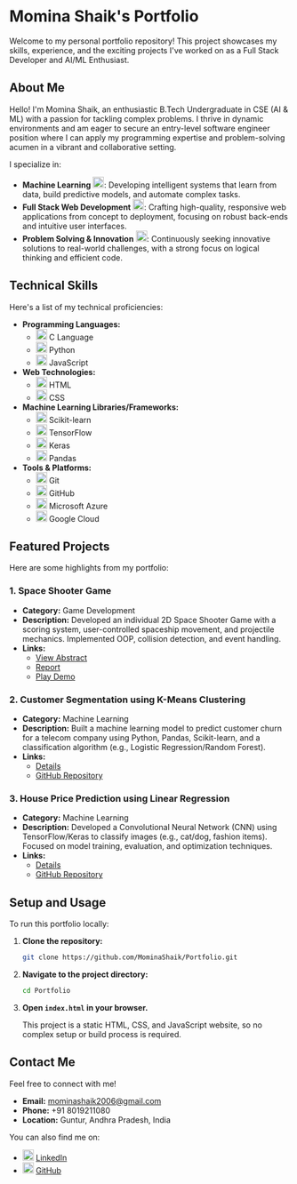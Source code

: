 # Momina Shaik's Portfolio

Welcome to my personal portfolio repository! This project showcases my skills, experience, and the exciting projects I've worked on as a Full Stack Developer and AI/ML Enthusiast.

## About Me

Hello! I'm Momina Shaik, an enthusiastic B.Tech Undergraduate in CSE (AI & ML) with a passion for tackling complex problems. I thrive in dynamic environments and am eager to secure an entry-level software engineer position where I can apply my programming expertise and problem-solving acumen in a vibrant and collaborative setting.

I specialize in:

-   **Machine Learning** <img src="https://img.shields.io/badge/Machine%20Learning-FF6F00?style=for-the-badge&logo=tensorflow&logoColor=white" alt="Machine Learning" height="20"/>: Developing intelligent systems that learn from data, build predictive models, and automate complex tasks.
-   **Full Stack Web Development** <img src="https://img.shields.io/badge/Web%20Development-E34C26?style=for-the-badge&logo=html5&logoColor=white" alt="Web Development" height="20"/>: Crafting high-quality, responsive web applications from concept to deployment, focusing on robust back-ends and intuitive user interfaces.
-   **Problem Solving & Innovation** <img src="https://img.shields.io/badge/Problem%20Solving-0A66C2?style=for-the-badge&logo=googlescholar&logoColor=white" alt="Problem Solving" height="20"/>: Continuously seeking innovative solutions to real-world challenges, with a strong focus on logical thinking and efficient code.

## Technical Skills

Here's a list of my technical proficiencies:

-   **Programming Languages:**
    -   <img src="https://img.shields.io/badge/C-00599C?style=for-the-badge&logo=c&logoColor=white" alt="C Language" height="20"/> C Language
    -   <img src="https://img.shields.io/badge/Python-3776AB?style=for-the-badge&logo=python&logoColor=white" alt="Python" height="20"/> Python
    -   <img src="https://img.shields.io/badge/JavaScript-F7DF1E?style=for-the-badge&logo=javascript&logoColor=black" alt="JavaScript" height="20"/> JavaScript
-   **Web Technologies:**
    -   <img src="https://img.shields.io/badge/HTML5-E34C26?style=for-the-badge&logo=html5&logoColor=white" alt="HTML5" height="20"/> HTML
    -   <img src="https://img.shields.io/badge/CSS3-1572B6?style=for-the-badge&logo=css3&logoColor=white" alt="CSS3" height="20"/> CSS
-   **Machine Learning Libraries/Frameworks:**
    -   <img src="https://img.shields.io/badge/Scikit--learn-F7931E?style=for-the-badge&logo=scikit-learn&logoColor=white" alt="Scikit-learn" height="20"/> Scikit-learn
    -   <img src="https://img.shields.io/badge/TensorFlow-FF6F00?style=for-the-badge&logo=tensorflow&logoColor=white" alt="TensorFlow" height="20"/> TensorFlow
    -   <img src="https://img.shields.io/badge/Keras-D00000?style=for-the-badge&logo=keras&logoColor=white" alt="Keras" height="20"/> Keras
    -   <img src="https://img.shields.io/badge/Pandas-150458?style=for-the-badge&logo=pandas&logoColor=white" alt="Pandas" height="20"/> Pandas
-   **Tools & Platforms:**
    -   <img src="https://img.shields.io/badge/Git-F05032?style=for-the-badge&logo=git&logoColor=white" alt="Git" height="20"/> Git
    -   <img src="https://img.shields.io/badge/GitHub-181717?style=for-the-badge&logo=github&logoColor=white" alt="GitHub" height="20"/> GitHub
    -   <img src="https://img.shields.io/badge/Microsoft%20Azure-0078D4?style=for-the-badge&logo=microsoftazure&logoColor=white" alt="Microsoft Azure" height="20"/> Microsoft Azure
    -   <img src="https://img.shields.io/badge/Google%20Cloud-4285F4?style=for-the-badge&logo=googlecloud&logoColor=white" alt="Google Cloud" height="20"/> Google Cloud

## Featured Projects

Here are some highlights from my portfolio:

### 1. Space Shooter Game

-   **Category:** Game Development
-   **Description:** Developed an individual 2D Space Shooter Game with a scoring system, user-controlled spaceship movement, and projectile mechanics. Implemented OOP, collision detection, and event handling.
-   **Links:**
    -   [View Abstract](https://drive.google.com/file/d/11VGA1an0F5iVZvZKNOvlJhvLiG0LXLSH/view?usp=drive_link)
    -   [Report](https://drive.google.com/file/d/1UWP0-L5OrQ7OwG-teBQGWCkEU5iGLgus/view?usp=drive_link)
    -   [Play Demo](https://drive.google.com/file/d/1ND5J2i4ngsQ04g3216xp_EEY17lCojif/view?usp=drive_link)

### 2. Customer Segmentation using K-Means Clustering

-   **Category:** Machine Learning
-   **Description:** Built a machine learning model to predict customer churn for a telecom company using Python, Pandas, Scikit-learn, and a classification algorithm (e.g., Logistic Regression/Random Forest).
-   **Links:**
    -   [Details](https://github.com/MominaShaik/SCT_ML_2/blob/main/README.md)
    -   [GitHub Repository](https://github.com/MominaShaik/SCT_ML_2)

### 3. House Price Prediction using Linear Regression

-   **Category:** Machine Learning
-   **Description:** Developed a Convolutional Neural Network (CNN) using TensorFlow/Keras to classify images (e.g., cat/dog, fashion items). Focused on model training, evaluation, and optimization techniques.
-   **Links:**
    -   [Details](https://github.com/MominaShaik/SCT_ML_01/blob/main/README.md)
    -   [GitHub Repository](https://github.com/MominaShaik/SCT_ML_01)

## Setup and Usage

To run this portfolio locally:

1.  **Clone the repository:**
    ```bash
    git clone https://github.com/MominaShaik/Portfolio.git
    ```
2.  **Navigate to the project directory:**
    ```bash
    cd Portfolio
    ```
3.  **Open `index.html` in your browser.**

    This project is a static HTML, CSS, and JavaScript website, so no complex setup or build process is required.

## Contact Me

Feel free to connect with me!

-   **Email:** [mominashaik2006@gmail.com](mailto:mominashaik2006@gmail.com)
-   **Phone:** +91 8019211080
-   **Location:** Guntur, Andhra Pradesh, India

You can also find me on:

-   <img src="https://img.shields.io/badge/LinkedIn-0A66C2?style=for-the-badge&logo=linkedin&logoColor=white" alt="LinkedIn" height="20"/> [LinkedIn](https://www.linkedin.com/in/momina-shaik-0aaa50349/)
-   <img src="https://img.shields.io/badge/GitHub-181717?style=for-the-badge&logo=github&logoColor=white" alt="GitHub" height="20"/> [GitHub](https://github.com/MominaShaik)
